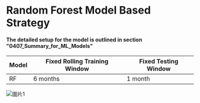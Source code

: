 # Random Forest Model Based Strategy
#### The detailed setup for the model is outlined in section "0407_Summary_for_ML_Models"

| Model | Fixed Rolling Training Window | Fixed Testing Window |
|-------|-------------------------------|----------------------|
| RF    | 6 months                      | 1 month              |


![圖片1](https://user-images.githubusercontent.com/92542287/206919871-005f5fde-5e25-4539-9986-921953441fcd.png)

